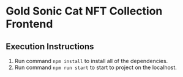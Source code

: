 # Gold Sonic Cat NFT Collection Frontend

## Execution Instructions

1. Run command `npm install` to install all of the dependencies.
2. Run command `npm run start` to start to project on the localhost.